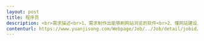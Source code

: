 ```yaml
---                
layout: post       
title: 程序员           
description: <br>需求描述<br>1、需求制作出能够刷网站浏览的软件<br>2、懂网站建设原理的、懂软件制作编程的<br>3、公司在南京鼓楼，其他可以面谈<br>     
contenturl: https://www.yuanjisong.com/Webpage/Job/../Job/detail/jobid/101477      
---                 
```

